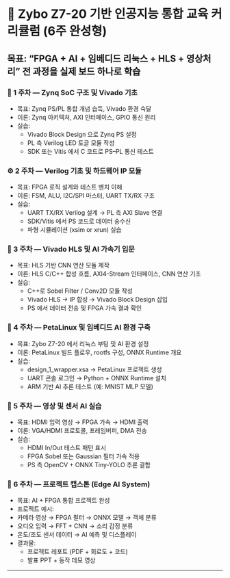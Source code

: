 # 🧩 Zybo Z7-20 기반 인공지능 통합 교육 커리큘럼 (6주 완성형)

## 목표: “FPGA + AI + 임베디드 리눅스 + HLS + 영상처리” 전 과정을 실제 보드 하나로 학습

###  📘 1 주차 — Zynq SoC 구조 및 Vivado 기초
   * 목표: Zynq PS/PL 통합 개념 습득, Vivado 환경 숙달
   * 이론: Zynq 아키텍처, AXI 인터페이스, GPIO 통신 원리
   * 실습:
      * Vivado Block Design 으로 Zynq PS 설정
      * PL 측 Verilog LED 토글 모듈 작성
      * SDK 또는 Vitis 에서 C 코드로 PS–PL 통신 테스트

###  ⚙️ 2 주차 — Verilog 기초 및 하드웨어 IP 모듈
   * 목표: FPGA 로직 설계와 테스트 벤치 이해
   * 이론: FSM, ALU, I2C/SPI 마스터, UART TX/RX 구조
   * 실습:
      * UART TX/RX Verilog 설계 → PL 측 AXI Slave 연결
      * SDK/Vitis 에서 PS 코드로 데이터 송수신
      * 파형 시뮬레이션 (xsim or xrun) 실습

### 🧠 3 주차 — Vivado HLS 및 AI 가속기 입문
   * 목표: HLS 기반 CNN 연산 모듈 제작
   * 이론: HLS C/C++ 합성 흐름, AXI4-Stream 인터페이스, CNN 연산 기초
   * 실습:
      * C++로 Sobel Filter / Conv2D 모듈 작성
      * Vivado HLS → IP 합성 → Vivado Block Design 삽입
      * PS 에서 데이터 전송 및 FPGA 가속 결과 확인

### 🧰 4 주차 — PetaLinux 및 임베디드 AI 환경 구축
   * 목표: Zybo Z7-20 에서 리눅스 부팅 및 AI 환경 설정
   * 이론: PetaLinux 빌드 플로우, rootfs 구성, ONNX Runtime 개요
   * 실습:
      * design_1_wrapper.xsa → PetaLinux 프로젝트 생성
      * UART 콘솔 로그인 → Python + ONNX Runtime 설치
      * ARM 기반 AI 추론 테스트 (예: MNIST MLP 모델)

### 🎥 5 주차 — 영상 및 센서 AI 실습
   * 목표: HDMI 입력 영상 → FPGA 가속 → HDMI 출력
   * 이론: VGA/HDMI 프로토콜, 프레임버퍼, DMA 전송
   * 실습:
      * HDMI In/Out 테스트 패턴 표시
      * FPGA Sobel 또는 Gaussian 필터 가속 적용
      * PS 측 OpenCV + ONNX Tiny-YOLO 추론 결합

### 🧩 6 주차 — 프로젝트 캡스톤 (Edge AI System)
   * 목표: AI + FPGA 통합 프로젝트 완성
   * 프로젝트 예시:
   * 카메라 영상 → FPGA 필터 → ONNX 모델 → 객체 분류
   * 오디오 입력 → FFT + CNN → 소리 감정 분류
   * 온도/조도 센서 데이터 → AI 예측 및 디스플레이
   * 결과물:
      * 프로젝트 레포트 (PDF + 회로도 + 코드)
      * 발표 PPT + 동작 데모 영상

---


